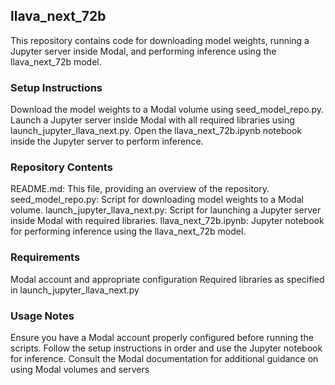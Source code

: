 ## llava_next_72b

This repository contains code for downloading model weights, running a Jupyter server inside Modal, and performing inference using the llava_next_72b model.
### Setup Instructions

Download the model weights to a Modal volume using seed_model_repo.py.
Launch a Jupyter server inside Modal with all required libraries using launch_jupyter_llava_next.py.
Open the llava_next_72b.ipynb notebook inside the Jupyter server to perform inference.

### Repository Contents

README.md: This file, providing an overview of the repository.
seed_model_repo.py: Script for downloading model weights to a Modal volume.
launch_jupyter_llava_next.py: Script for launching a Jupyter server inside Modal with required libraries.
llava_next_72b.ipynb: Jupyter notebook for performing inference using the llava_next_72b model.

### Requirements

Modal account and appropriate configuration
Required libraries as specified in launch_jupyter_llava_next.py

### Usage Notes
Ensure you have a Modal account properly configured before running the scripts. Follow the setup instructions in order and use the Jupyter notebook for inference. Consult the Modal documentation for additional guidance on using Modal volumes and servers
